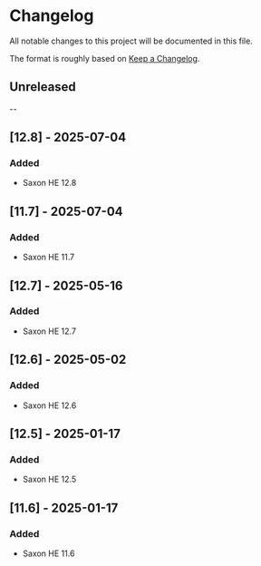 # Changelog
All notable changes to this project will be documented in this file.

The format is roughly based on [Keep a Changelog](https://keepachangelog.com/en/1.0.0/).

## Unreleased

--

## [12.8] - 2025-07-04
### Added
- Saxon HE 12.8

## [11.7] - 2025-07-04
### Added
- Saxon HE 11.7

## [12.7] - 2025-05-16
### Added
- Saxon HE 12.7

## [12.6] - 2025-05-02
### Added
- Saxon HE 12.6

## [12.5] - 2025-01-17
### Added
- Saxon HE 12.5

## [11.6] - 2025-01-17
### Added
- Saxon HE 11.6
